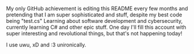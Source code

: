 My only GitHub achievement is editing this README every few months and pretending that I am super sophisticated and stuff, despite my best code being "test.cs"
Learning about software development and cybersecurity, currently learning C# and other epic stuff. One day I'll fill this account with super interesting and revolutional things, but that's not happening today!

I use uwu, xD and :3 unironically.
